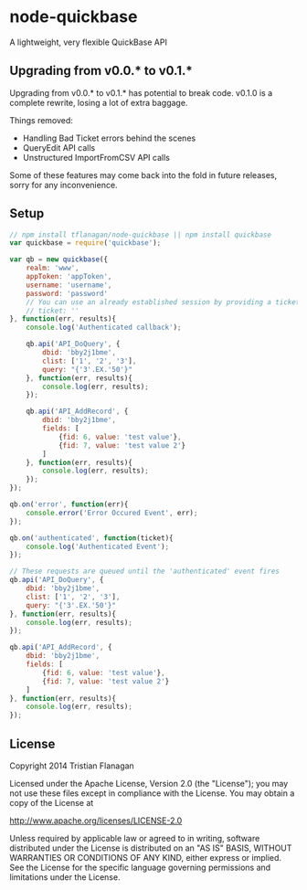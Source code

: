 node-quickbase
==============

A lightweight, very flexible QuickBase API

Upgrading from v0.0.* to v0.1.*
------------------------
Upgrading from v0.0.* to v0.1.* has potential to break code. v0.1.0 is a complete rewrite, losing a lot of extra baggage.

Things removed:
* Handling Bad Ticket errors behind the scenes
* QueryEdit API calls
* Unstructured ImportFromCSV API calls

Some of these features may come back into the fold in future releases, sorry for any inconvenience. 

Setup
-----

```js
// npm install tflanagan/node-quickbase || npm install quickbase
var quickbase = require('quickbase');

var qb = new quickbase({
	realm: 'www',
	appToken: 'appToken',
	username: 'username',
	password: 'password'
	// You can use an already established session by providing a ticket
	// ticket: ''
}, function(err, results){
	console.log('Authenticated callback');

	qb.api('API_DoQuery', {
		dbid: 'bby2j1bme',
		clist: ['1', '2', '3'],
		query: "{'3'.EX.'50'}"
	}, function(err, results){
		console.log(err, results);
	});

	qb.api('API_AddRecord', {
		dbid: 'bby2j1bme',
		fields: [
			{fid: 6, value: 'test value'},
			{fid: 7, value: 'test value 2'}
		]
	}, function(err, results){
		console.log(err, results);
	});
});

qb.on('error', function(err){
	console.error('Error Occured Event', err);
});

qb.on('authenticated', function(ticket){
	console.log('Authenticated Event');
});

// These requests are queued until the 'authenticated' event fires
qb.api('API_DoQuery', {
	dbid: 'bby2j1bme',
	clist: ['1', '2', '3'],
	query: "{'3'.EX.'50'}"
}, function(err, results){
	console.log(err, results);
});

qb.api('API_AddRecord', {
	dbid: 'bby2j1bme',
	fields: [
		{fid: 6, value: 'test value'},
		{fid: 7, value: 'test value 2'}
	]
}, function(err, results){
	console.log(err, results);
});
```

License
-------

Copyright 2014 Tristian Flanagan

Licensed under the Apache License, Version 2.0 (the "License"); you may not use these files except in compliance with the License. You may obtain a copy of the License at

http://www.apache.org/licenses/LICENSE-2.0

Unless required by applicable law or agreed to in writing, software distributed under the License is distributed on an "AS IS" BASIS, WITHOUT WARRANTIES OR CONDITIONS OF ANY KIND, either express or implied. See the License for the specific language governing permissions and limitations under the License.
